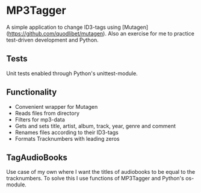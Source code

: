 # MP3Tagger
A simple application to change ID3-tags using [Mutagen] (https://github.com/quodlibet/mutagen).
Also an exercise for me to practice test-driven development and Python.

## Tests
Unit tests enabled through Python's unittest-module.

## Functionality
- Convenient wrapper for Mutagen
- Reads files from directory
- Filters for mp3-data
- Gets and sets title, artist, album, track, year, genre and comment
- Renames files according to their ID3-tags
- Formats Tracknumbers with leading zeros

## TagAudioBooks
Use case of my own where I want the titles of audiobooks to be equal to the tracknumbers.
To solve this I use functions of MP3Tagger and Python's os-module.